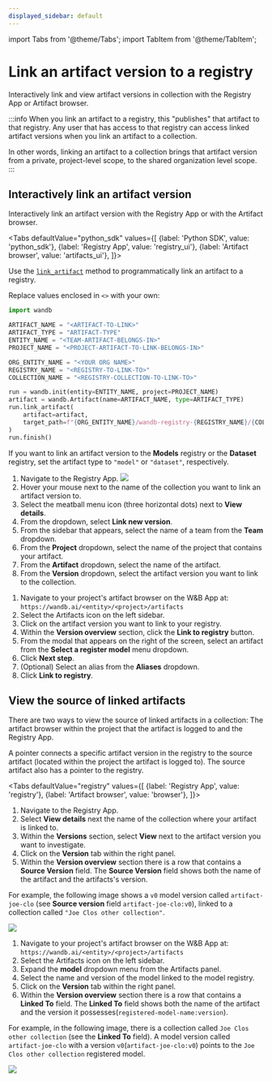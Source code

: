 ```yaml
---
displayed_sidebar: default
---
```

import Tabs from '@theme/Tabs';
import TabItem from '@theme/TabItem';

# Link an artifact version to a registry

Interactively link and view artifact versions in collection with the Registry App or Artifact browser. 

:::info
When you link an artifact to a registry, this "publishes" that artifact to that registry. Any user that has access to that registry can access linked artifact versions when you link an artifact to a collection.

In other words, linking an artifact to a collection brings that artifact version from a private, project-level scope, to the shared organization level scope.
:::

## Interactively link an artifact version
Interactively link an artifact version with the Registry App or with the Artifact browser.

<Tabs
  defaultValue="python_sdk"
  values={[
    {label: 'Python SDK', value: 'python_sdk'},
    {label: 'Registry App', value: 'registry_ui'},
    {label: 'Artifact browser', value: 'artifacts_ui'},
  ]}>
  <TabItem value="python_sdk">


Use the [`link_artifact`](../../ref/python/run.md#link_artifact) method to programmatically link an artifact to a registry. 

Replace values enclosed in `<>` with your own:

```python
import wandb

ARTIFACT_NAME = "<ARTIFACT-TO-LINK>"
ARTIFACT_TYPE = "ARTIFACT-TYPE"
ENTITY_NAME = "<TEAM-ARTIFACT-BELONGS-IN>"
PROJECT_NAME = "<PROJECT-ARTIFACT-TO-LINK-BELONGS-IN>"

ORG_ENTITY_NAME = "<YOUR ORG NAME>"
REGISTRY_NAME = "<REGISTRY-TO-LINK-TO>"
COLLECTION_NAME = "<REGISTRY-COLLECTION-TO-LINK-TO>"

run = wandb.init(entity=ENTITY_NAME, project=PROJECT_NAME)
artifact = wandb.Artifact(name=ARTIFACT_NAME, type=ARTIFACT_TYPE)
run.link_artifact(
    artifact=artifact,
    target_path=f"{ORG_ENTITY_NAME}/wandb-registry-{REGISTRY_NAME}/{COLLECTION_NAME}"
)
run.finish()
```

If you want to link an artifact version to the **Models** registry or the **Dataset** registry, set the artifact type to `"model"` or `"dataset"`, respectively.

  </TabItem>
  <TabItem value="registry_ui">

1. Navigate to the Registry App.
![](/images/registry/navigate_to_registry_app.png)
2. Hover your mouse next to the name of the collection you want to link an artifact version to.
3. Select the meatball menu icon (three horizontal dots) next to  **View details**.
4. From the dropdown, select **Link new version**.
5. From the sidebar that appears, select the name of a team from the **Team** dropdown.
5. From the **Project** dropdown, select the name of the project that contains your artifact. 
6. From the **Artifact** dropdown, select the name of the artifact. 
7. From the **Version** dropdown, select the artifact version you want to link to the collection.

<!-- TO DO insert gif -->

  </TabItem>
  <TabItem value="artifacts_ui">

1. Navigate to your project's artifact browser on the W&B App at: `https://wandb.ai/<entity>/<project>/artifacts`
2. Select the Artifacts icon on the left sidebar.
3. Click on the artifact version you want to link to your registry.
4. Within the **Version overview** section, click the **Link to registry** button.
5. From the modal that appears on the right of the screen, select an artifact from the **Select a register model** menu dropdown. 
6. Click **Next step**.
7. (Optional) Select an alias from the **Aliases** dropdown. 
8. Click **Link to registry**. 

<!-- Update this gif -->
<!-- ![](/images/models/manual_linking.gif) -->

  </TabItem>
</Tabs>

## View the source of linked artifacts

There are two ways to view the source of linked artifacts in a collection: The artifact browser within the project that the artifact is logged to and the Registry App.

A pointer connects a specific artifact version in the registry to the source artifact (located within the project the artifact is logged to). The source artifact also has a pointer to the registry.

<Tabs
  defaultValue="registry"
  values={[
    {label: 'Registry App', value: 'registry'},
    {label: 'Artifact browser', value: 'browser'},
  ]}>
  <TabItem value="registry">

1. Navigate to the Registry App.
2. Select **View details** next the name of the collection where your artifact is linked to.
3. Within the **Versions** section, select **View** next to the artifact version you want to investigate.
4. Click on the **Version** tab within the right panel.
5. Within the **Version overview** section there is a row that contains a **Source Version** field. The **Source Version** field shows both the name of the artifact and the artifacts's version.

For example, the following image shows a `v0` model version called `artifact-joe-clo` (see **Source version** field `artifact-joe-clo:v0`), linked to a collection called `"Joe Clos other collection"`.

![](/images/registry/view_linked_artifact.png)

  </TabItem>
  <TabItem value="browser">

1. Navigate to your project's artifact browser on the W&B App at: `https://wandb.ai/<entity>/<project>/artifacts`
2. Select the Artifacts icon on the left sidebar.
3. Expand the **model** dropdown menu from the Artifacts panel.
4. Select the name and version of the model linked to the model registry.
5. Click on the **Version** tab within the right panel.
6. Within the **Version overview** section there is a row that contains a **Linked To** field. The **Linked To** field shows both the name of the artifact and the version it possesses(`registered-model-name:version`). 

For example, in the following image, there is a collection called `Joe Clos other collection` (see the **Linked To** field). A model version called `artifact-joe-clo` with a version `v0`(`artifact-joe-clo:v0`) points to the `Joe Clos other collection` registered model.


![](/images/models/view_linked_model_artifacts_browser.png)


  </TabItem>
</Tabs>